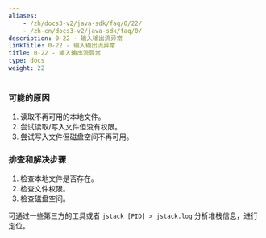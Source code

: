 ```yaml
---
aliases:
    - /zh/docs3-v2/java-sdk/faq/0/22/
    - /zh-cn/docs3-v2/java-sdk/faq/0/
description: 0-22 - 输入输出流异常
linkTitle: 0-22 - 输入输出流异常
title: 0-22 - 输入输出流异常
type: docs
weight: 22
---
```







### 可能的原因

1. 读取不再可用的本地文件。
2. 尝试读取/写入文件但没有权限。
3. 尝试写入文件但磁盘空间不再可用。

### 排查和解决步骤

1. 检查本地文件是否存在。
2. 检查文件权限。
3. 检查磁盘空间。

可通过一些第三方的工具或者 `jstack [PID] > jstack.log` 分析堆栈信息，进行定位。